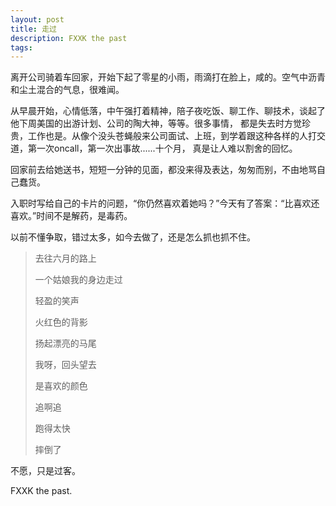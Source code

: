 ```yaml
---
layout: post
title: 走过
description: FXXK the past
tags:
---
```


离开公司骑着车回家，开始下起了零星的小雨，雨滴打在脸上，咸的。空气中沥青和尘土混合的气息，很难闻。

从早晨开始，心情低落，中午强打着精神，陪子夜吃饭、聊工作、聊技术，谈起了他下周美国的出游计划、公司的陶大神，等等。很多事情，
都是失去时方觉珍贵，工作也是。从像个没头苍蝇般来公司面试、上班，到学着跟这种各样的人打交道，第一次oncall，第一次出事故......十个月，
真是让人难以割舍的回忆。

回家前去给她送书，短短一分钟的见面，都没来得及表达，匆匆而别，不由地骂自己蠢货。

入职时写给自己的卡片的问题，“你仍然喜欢着她吗？”今天有了答案：“比喜欢还喜欢。”时间不是解药，是毒药。

以前不懂争取，错过太多，如今去做了，还是怎么抓也抓不住。

> 去往六月的路上 
>
> 一个姑娘我的身边走过
>
> 轻盈的笑声
>
> 火红色的背影
>
> 扬起漂亮的马尾
> 
> 我呀，回头望去
> 
> 是喜欢的颜色
> 
> 追啊追
>
> 跑得太快
>
> 摔倒了

不愿，只是过客。

FXXK the past.
